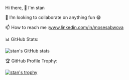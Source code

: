 Hi there, 👋 I'm stan

💞️ I’m looking to collaborate on anything fun 😁

📫 How to reach me :www.linkedin.com/in/mosesabwova


📊 GitHub Stats:

  ![stan's GitHub stats](https://github-readme-stats.vercel.app/api?username=mosetf&theme=blue_navy&show_icons=true)


 
 🏆 GitHub Profile Trophy:
 
 [![ stan's trophy](https://github-profile-trophy.vercel.app/?username=mosetf&theme=onedark)](https://github.com/mosetf/github-profile-trophy)
 
